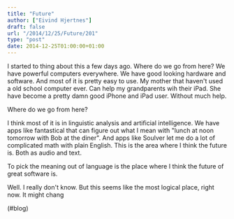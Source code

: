 ```yaml
---
title: "Future"
author: ["Eivind Hjertnes"]
draft: false
url: "/2014/12/25/Future/201"
type: "post"
date: 2014-12-25T01:00:00+01:00
---
```


I started to thing about this a few days ago. Where do we go from here?
We have powerful computers everywhere. We have good looking hardware and
software. And most of it is pretty easy to use. My mother that haven't
used a old school computer ever. Can help my grandparents wih their
iPad. She have become a pretty damn good iPhone and iPad user. Without
much help.

Where do we go from here?

I think most of it is in linguistic analysis and artificial
intelligence. We have apps like fantastical that can figure out what I
mean with "lunch at noon tomorrow with Bob at the diner". And apps like
Soulver let me do a lot of complicated math with plain English. This is
the area where I think the future is. Both as audio and text.

To pick the meaning out of language is the place where I think the
future of great software is.

Well. I really don't know. But this seems like the most logical place,
right now. It might chang

(#blog)
